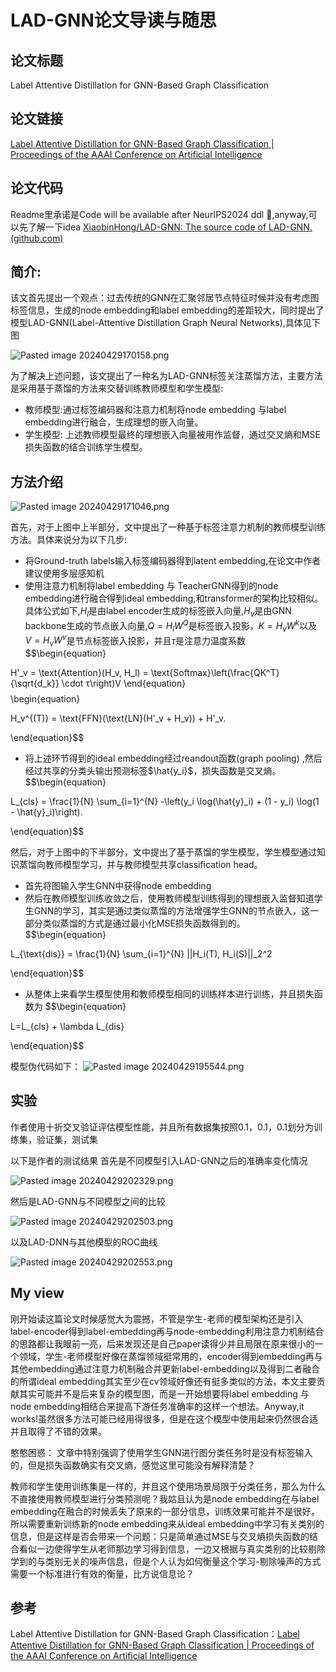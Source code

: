 # LAD-GNN论文导读与随思

## 论文标题

Label Attentive Distillation for GNN-Based Graph Classification

## 论文链接

[Label Attentive Distillation for GNN-Based Graph Classification | Proceedings of the AAAI Conference on Artificial Intelligence](https://ojs.aaai.org/index.php/AAAI/article/view/28693)

## 论文代码

Readme里承诺是Code will be available after NeurIPS2024 ddl 🥲,anyway,可以先了解一下idea
[XiaobinHong/LAD-GNN: The source code of LAD-GNN. (github.com)](https://github.com/XiaobinHong/LAD-GNN)

## 简介:

该文首先提出一个观点：过去传统的GNN在汇聚邻居节点特征时候并没有考虑图标签信息，生成的node embedding和label embedding的差距较大，同时提出了模型LAD-GNN(Label-Attentive Distillation Graph Neural Networks),具体见下图

![Pasted image 20240429170158.png](./Pasted%20image%2020240429170158.png)

为了解决上述问题，该文提出了一种名为LAD-GNN标签关注蒸馏方法，主要方法是采用基于蒸馏的方法来交替训练教师模型和学生模型:

- 教师模型:通过标签编码器和注意力机制将node embedding 与label embedding进行融合，生成理想的嵌入向量。
- 学生模型: 上述教师模型最终的理想嵌入向量被用作监督，通过交叉熵和MSE损失函数的结合训练学生模型。

## 方法介绍

![Pasted image 20240429171046.png](./Pasted%20image%2020240429171046.png)

首先，对于上图中上半部分，文中提出了一种基于标签注意力机制的教师模型训练方法。具体来说分为以下几步:
- 将Ground-truth labels输入标签编码器得到latent embedding,在论文中作者建议使用多层感知机
- 使用注意力机制将label embedding 与 TeacherGNN得到的node embedding进行融合得到ideal embedding,和transformer的架构比较相似。具体公式如下,$H_l$是由label encoder生成的标签嵌入向量,$H_v$是由GNN backbone生成的节点嵌入向量,$Q=H_lW^Q$是标签嵌入投影，$K=H_vW^k$以及$V=H_vW^v$是节点标签嵌入投影，并且$τ$是注意力温度系数
$$\begin{equation}

H'_v = \text{Attention}(H_v, H_l) = \text{Softmax}\left(\frac{QK^T}{\sqrt{d_k}} \cdot τ\right)V
\end{equation}$$
$$\begin{equation}

H_v^{(T)} = \text{FFN}(\text{LN}(H'_v + H_v)) + H'_v.

\end{equation}$$
- 将上述环节得到的ideal embedding经过reandout函数(graph pooling) ,然后经过共享的分类头输出预测标签$\hat{y_i}$，损失函数是交叉熵。
$$\begin{equation}

L_{cls} = \frac{1}{N} \sum_{i=1}^{N} -\left(y_i \log(\hat{y}_i) + (1 - y_i) \log(1 - \hat{y}_i)\right).


\end{equation}$$

然后，对于上图中的下半部分，文中提出了基于蒸馏的学生模型，学生模型通过知识蒸馏向教师模型学习，并与教师模型共享classification head。

- 首先将图输入学生GNN中获得node embedding
- 然后在教师模型训练收敛之后，使用教师模型训练得到的理想嵌入监督知道学生GNN的学习，其实是通过类似蒸馏的方法增强学生GNN的节点嵌入，这一部分类似蒸馏的方式是通过最小化MSE损失函数得到的。
$$\begin{equation}


L_{\text{dis}} = \frac{1}{N} \sum_{i=1}^{N} ||H_i(T), H_i(S)||_2^2


\end{equation}$$
- 从整体上来看学生模型使用和教师模型相同的训练样本进行训练，并且损失函数为
$$\begin{equation}

L=L_{cls} + \lambda L_{dis}


\end{equation}$$

模型伪代码如下：
![Pasted image 20240429195544.png](./Pasted%20image%2020240429195544.png)

## 实验

作者使用十折交叉验证评估模型性能，并且所有数据集按照0.1，0.1，0.1划分为训练集，验证集，测试集

以下是作者的测试结果
首先是不同模型引入LAD-GNN之后的准确率变化情况

![Pasted image 20240429202329.png](./Pasted%20image%2020240429202329.png)

然后是LAD-GNN与不同模型之间的比较

![Pasted image 20240429202503.png](./Pasted%20image%2020240429202503.png)

以及LAD-DNN与其他模型的ROC曲线

![Pasted image 20240429202553.png](./Pasted%20image%2020240429202553.png)

## My view

刚开始读这篇论文时候感觉大为震撼，不管是学生-老师的模型架构还是引入label-encoder得到label-embedding再与node-embedding利用注意力机制结合的思路都让我眼前一亮，后来发现还是自己paper读得少并且局限在原来很小的一个领域，学生-老师模型好像在蒸馏领域挺常用的，encoder得到embedding再与其他embedding通过注意力机制融合并更新label-embedding以及得到二者融合的所谓ideal embedding其实至少在cv领域好像还有挺多类似的方法，本文主要贡献其实可能并不是后来复杂的模型图，而是一开始想要将label embedding 与 node embedding相结合来提高下游任务准确率的这样一个想法。Anyway,it works!虽然很多方法可能已经用得很多，但是在这个模型中使用起来仍然很合适并且取得了不错的效果。

憨憨困惑：
文章中特别强调了使用学生GNN进行图分类任务时是没有标签输入的，但是损失函数确实有交叉熵，感觉这里可能没有解释清楚？

教师和学生使用训练集是一样的，并且这个使用场景局限于分类任务，那么为什么不直接使用教师模型进行分类预测呢？我姑且认为是node embedding在与label embedding在融合的时候丢失了原来的一部分信息，训练效果可能并不是很好，所以需要重新训练新的node embedding来从ideal embedding中学习有关类别的信息，但是这样是否会带来一个问题：只是简单通过MSE与交叉熵损失函数的结合看似一边使得学生从老师那边学习得到信息，一边又根据与真实类别的比较剔除学到的与类别无关的噪声信息，但是个人认为如何衡量这个学习-剔除噪声的方式需要一个标准进行有效的衡量，比方说信息论？

## 参考

Label Attentive Distillation for GNN-Based Graph Classification：[Label Attentive Distillation for GNN-Based Graph Classification | Proceedings of the AAAI Conference on Artificial Intelligence](https://ojs.aaai.org/index.php/AAAI/article/view/28693)

